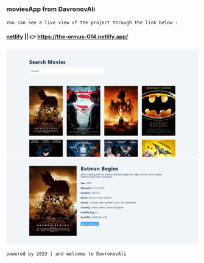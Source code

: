 ### moviesApp from DavronovAli
`You can see a live view of the project through the link below :`
#### [netlify](https://the-ormus-014.netlify.app/) || 👉 https://the-ormus-014.netlify.app/
![reminderApp](/public/preview-img/img1.jpg)
![reminderApp](/public/preview-img/img2.jpg)

`powered by 2023 | and welcome to DavronovAli`
